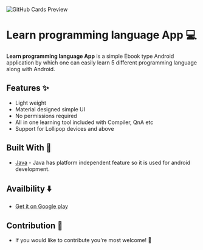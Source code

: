 ![GitHub Cards Preview](https://github.com/vipindevok/Learn_Programming_Languages/blob/master/app/src/main/res/raw/banner.png?raw=true)

# Learn programming language App 💻  
**Learn programming language App** is a simple Ebook type Android application by which one can easily learn 5 different programming language along with Android.

## Features ✨
- Light weight
- Material designed simple UI
- No permissions required
- All in one learning tool included with Compiler, QnA etc
- Support for Lollipop devices and above

## Built With 🚀
- [Java](https://www.java.com/en/) - Java has platform independent feature so it is used for android development.

## Availbility ⬇️
- [Get it on Google play](https://play.google.com/store/apps/details?id=com.pns.allprogramminglanguages)

## Contribution 🤝  
- If you would like to contribute you're most welcome! 💖 
